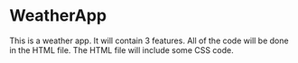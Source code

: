 # WeatherApp
This is a weather app. It will contain 3 features. All of the code will be done in the HTML file. The HTML file will include some CSS code. 
